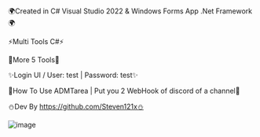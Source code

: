 🌍Created in C# Visual Studio 2022 & Windows Forms App .Net Framework🌍

⚡Multi Tools C#⚡

💫More 5 Tools💫

✨Login UI / User: test | Password: test✨

💫How To Use ADMTarea | Put you 2 WebHook of discord of a channel💫

⛄Dev By https://github.com/Steven121x⛄

![image](https://user-images.githubusercontent.com/96802942/193398946-b2b0548e-bc53-4b47-ab09-a889d06d04d2.png)
